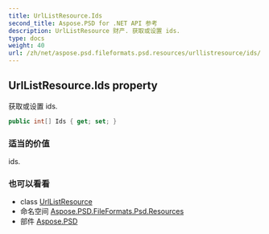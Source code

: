 ```yaml
---
title: UrlListResource.Ids
second_title: Aspose.PSD for .NET API 参考
description: UrlListResource 财产. 获取或设置 ids.
type: docs
weight: 40
url: /zh/net/aspose.psd.fileformats.psd.resources/urllistresource/ids/
---
```

## UrlListResource.Ids property

获取或设置 ids.

```csharp
public int[] Ids { get; set; }
```

### 适当的价值

ids.

### 也可以看看

* class [UrlListResource](../)
* 命名空间 [Aspose.PSD.FileFormats.Psd.Resources](../../urllistresource/)
* 部件 [Aspose.PSD](../../../)


